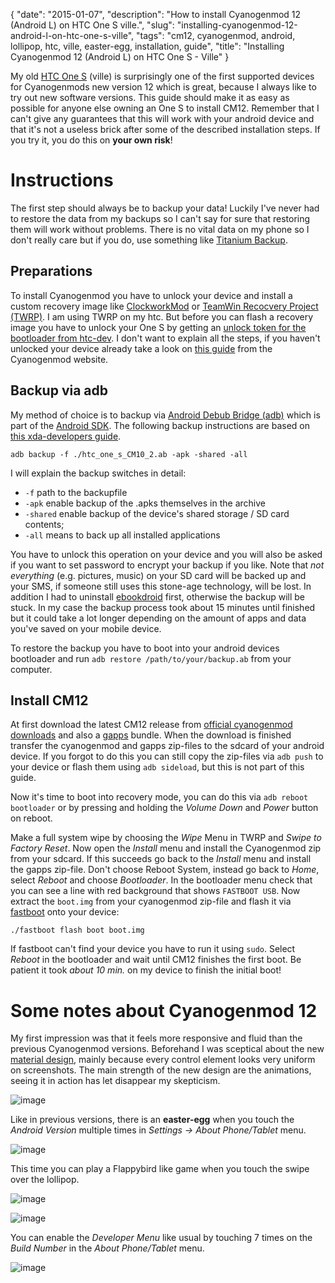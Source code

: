 {
    "date": "2015-01-07",
    "description": "How to install Cyanogenmod 12 (Android L) on HTC One S ville.",
    "slug": "installing-cyanogenmod-12-android-l-on-htc-one-s-ville",
    "tags": "cm12, cyanogenmod, android, lollipop, htc, ville, easter-egg, installation, guide",
    "title": "Installing Cyanogenmod 12 (Android L) on HTC One S - Ville"
}

My old [HTC One S](http://en.wikipedia.org/wiki/HTC_One_S) (ville) is
surprisingly one of the first supported devices for Cyanogenmods new
version 12 which is great, because I always like to try out new software
versions. This guide should make it as easy as possible for anyone else
owning an One S to install CM12. Remember that I can't give any
guarantees that this will work with your android device and that it's
not a useless brick after some of the described installation steps. If
you try it, you do this on **your own risk**!

Instructions
============

The first step should always be to backup your data! Luckily I've never
had to restore the data from my backups so I can't say for sure that
restoring them will work without problems. There is no vital data on my
phone so I don't really care but if you do, use something like [Titanium
Backup](https://play.google.com/store/apps/details?id=com.keramidas.TitaniumBackupPro&hl=de).

Preparations
------------

To install Cyanogenmod you have to unlock your device and install a
custom recovery image like
[ClockworkMod](http://clockworkmod.com/rommanager) or [TeamWin Recocvery
Project (TWRP)](http://teamw.in/project/twrp2). I am using TWRP on my
htc. But before you can flash a recovery image you have to unlock your
One S by getting an [unlock token for the bootloader from
htc-dev](http://htcdev.com/bootloader/). I don't want to explain all the
steps, if you haven't unlocked your device already take a look on [this
guide](http://wiki.cyanogenmod.org/w/Install_CM_for_ville#Installing_CyanogenMod_from_recovery)
from the Cyanogenmod website.

Backup via adb
--------------

My method of choice is to backup via [Android Debub Bridge
(adb)](http://developer.android.com/tools/help/adb.html) which is part
of the [Android SDK](http://developer.android.com/sdk/index.html). The
following backup instructions are based on [this xda-developers
guide](http://forum.xda-developers.com/galaxy-nexus/general/guide-phone-backup-unlock-root-t1420351).

``` {.sourceCode .sh}
adb backup -f ./htc_one_s_CM10_2.ab -apk -shared -all
```

I will explain the backup switches in detail:

-   `-f` path to the backupfile
-   `-apk` enable backup of the .apks themselves in the archive
-   `-shared` enable backup of the device's shared storage / SD card
    contents;
-   `-all` means to back up all installed applications

You have to unlock this operation on your device and you will also be
asked if you want to set password to encrypt your backup if you like.
Note that *not everything* (e.g. pictures, music) on your SD card will
be backed up and your SMS, if someone still uses this stone-age
technology, will be lost. In addition I had to uninstall
[ebookdroid](https://play.google.com/store/apps/details?id=org.ebookdroid&hl=en)
first, otherwise the backup will be stuck. In my case the backup process
took about 15 minutes until finished but it could take a lot longer
depending on the amount of apps and data you've saved on your mobile
device.

To restore the backup you have to boot into your android devices
bootloader and run `adb restore /path/to/your/backup.ab` from your
computer.

Install CM12
------------

At first download the latest CM12 release from [official cyanogenmod
downloads](http://download.cyanogenmod.org/?device=ville) and also a
[gapps](http://forum.xda-developers.com/paranoid-android/general/gapps-official-to-date-pa-google-apps-t2943900)
bundle. When the download is finished transfer the cyanogenmod and gapps
zip-files to the sdcard of your android device. If you forgot to do this
you can still copy the zip-files via `adb push` to your device or flash
them using `adb sideload`, but this is not part of this guide.

Now it's time to boot into recovery mode, you can do this via
`adb reboot bootloader` or by pressing and holding the *Volume Down* and
*Power* button on reboot.

Make a full system wipe by choosing the *Wipe* Menu in TWRP and *Swipe
to Factory Reset*. Now open the *Install* menu and install the
Cyanogenmod zip from your sdcard. If this succeeds go back to the
*Install* menu and install the gapps zip-file. Don't choose Reboot
System, instead go back to *Home*, select *Reboot* and choose
*Bootloader*. In the bootloader menu check that you can see a line with
red background that shows `FASTBOOT USB`. Now extract the `boot.img`
from your cyanogenmod zip-file and flash it via
[fastboot](wiki.cyanogenmod.org/w/Doc:_fastboot_intro) onto your device:

``` {.sourceCode .sh}
./fastboot flash boot boot.img
```

If fastboot can't find your device you have to run it using `sudo`.
Select *Reboot* in the bootloader and wait until CM12 finishes the first
boot. Be patient it took *about 10 min.* on my device to finish the
initial boot!

Some notes about Cyanogenmod 12
===============================

My first impression was that it feels more responsive and fluid than the
previous Cyanogenmod versions. Beforehand I was sceptical about the new
[material
design](https://developer.android.com/design/material/index.html),
mainly because every control element looks very uniform on screenshots.
The main strength of the new design are the animations, seeing it in
action has let disappear my skepticism.

![image](/imgs/cm12-desktop.png)

Like in previous versions, there is an **easter-egg** when you touch the
*Android Version* multiple times in *Settings → About Phone/Tablet*
menu.

![image](/imgs/cm12-about_phone.png)

This time you can play a Flappybird like game when you touch the swipe
over the lollipop.

![image](/imgs/cm12-easter-egg_1.png)

![image](/imgs/cm12-easter-egg_2.png)

You can enable the *Developer Menu* like usual by touching 7 times on
the *Build Number* in the *About Phone/Tablet* menu.

![image](/imgs/cm12-developer_menu.png)
